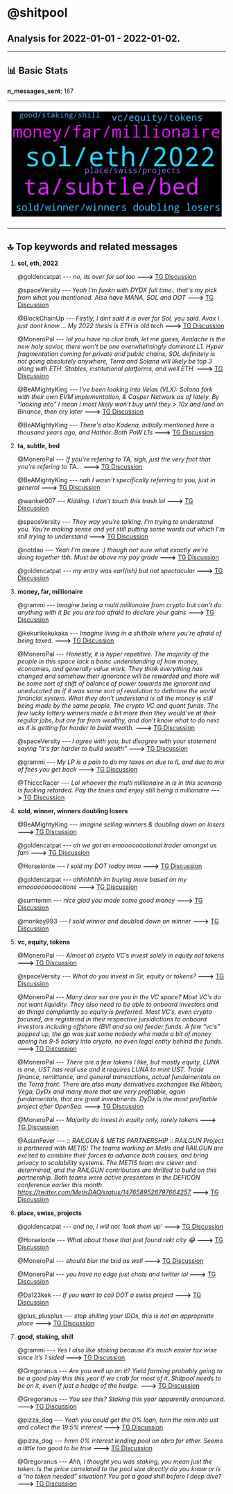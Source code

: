 # **@shitpool**
 ## Analysis for **2022-01-01** - **2022-01-02**.

---

## 📊 **Basic Stats**

**n_messages_sent**: 167

---
![wordcloud](shitpool_1Days_wordcloud.png)

---


## 🔝 **Top keywords and related messages**

1. **sol, eth, 2022**

    @goldencatpat --- *no, its over for sol too* **--->** [TG Discussion](https://t.me/shitpool/713496)

    @spaceVersity --- *Yeah I'm fuxkn with DYDX full time.. that's my pick from what you mentioned. Also have MANA, SOL and DOT* **--->** [TG Discussion](https://t.me/shitpool/713559)

    @BlockChainUp --- *Firstly, I dint said it is over for Sol, you said. Avax I just dont know.... My 2022 thesis is ETH is old tech* **--->** [TG Discussion](https://t.me/shitpool/713502)

    @MoneroPal --- *lol you have no clue brah, let me guess, Avalache is the new holy savior, there won’t be one overwhelmingly dominant L1. Hyper fragmentation coming for private and public chains, SOL definitely is not going absolutely anywhere, Terra and Solana will likely be top 3 along with ETH. Stables, institutional platforms, and well ETH.* **--->** [TG Discussion](https://t.me/shitpool/713499)

    @BeAMightyKing --- *I've been looking into Velas (VLX): Solana fork with their own EVM implementation, & Casper Network as of lately.  By "looking into" I mean I most likely won't buy until they > 10x and land on Binance, then cry later* **--->** [TG Discussion](https://t.me/shitpool/713384)

    @BeAMightyKing --- *There's also Kadena, initially mentioned here a thousand years ago, and Hathor. Both PoW L1s* **--->** [TG Discussion](https://t.me/shitpool/713387)

2. **ta, subtle, bed**

    @MoneroPal --- *If you’re refering to TA, sigh, just the very fact that you’re refering to TA…* **--->** [TG Discussion](https://t.me/shitpool/713509)

    @BeAMightyKing --- *nah I wasn't specifically referring to you, just in general* **--->** [TG Discussion](https://t.me/shitpool/713370)

    @wanker007 --- *Kidding. I don't touch this trash lol* **--->** [TG Discussion](https://t.me/shitpool/713565)

    @spaceVersity --- *They way you're talking, I'm trying to understand you. You're making sense and yet still putting some words out which I'm still trying to understand* **--->** [TG Discussion](https://t.me/shitpool/713539)

    @notdao --- *Yeah I'm aware :) though not sure what exactly we're doing together tbh. Must be above my pay grade* **--->** [TG Discussion](https://t.me/shitpool/713247)

    @goldencatpat --- *my entry was earl(ish) but not spectacular* **--->** [TG Discussion](https://t.me/shitpool/713441)

3. **money, far, millionaire**

    @grammi --- *Imagine being a multi millionaire from crypto but can’t do anything with it Bc you are too afraid to declare your gains* **--->** [TG Discussion](https://t.me/shitpool/713220)

    @kekurikekukaka --- *Imagine living in a shithole where you're afraid of being taxed.* **--->** [TG Discussion](https://t.me/shitpool/713214)

    @MoneroPal --- *Honestly, it is hyper repetitive. The majority of the people in this space lack a baisc understanding of how money, economies, and generally value work. They think everything has changed and somehow their ignorance will be rewarded and there will be some sort of shift of balance of power towards the ignorant and uneducated as if it was some sort of revolution to dethrone the world financial system.   What they don’t understand is all the money is still being made by the same people. The crypto VC and quant funds. The few lucky lottery winners made a bit more then they would’ve at their regular jobs, but are far from wealthy, and don’t know what to do next as it is getting far harder to build wealth.* **--->** [TG Discussion](https://t.me/shitpool/713546)

    @spaceVersity --- *I agree with you, but disagree with your statement saying "it's far harder to build wealth"* **--->** [TG Discussion](https://t.me/shitpool/713547)

    @grammi --- *My LP is a pain to do my taxes on due to IL and due to mix of fees you get back* **--->** [TG Discussion](https://t.me/shitpool/713210)

    @ThicccRacer --- *Lol whoever the multi millionaire in is in this scenario is fucking retarded. Pay the taxes and enjoy still being a millionaire* **--->** [TG Discussion](https://t.me/shitpool/713223)

4. **sold, winner, winners doubling losers**

    @BeAMightyKing --- *imagine selling winners & doubling down on losers* **--->** [TG Discussion](https://t.me/shitpool/713366)

    @goldencatpat --- *ah we got an emoooooootional trader amongst us fam* **--->** [TG Discussion](https://t.me/shitpool/713516)

    @Horselorde --- *I sold my DOT today lmao* **--->** [TG Discussion](https://t.me/shitpool/713475)

    @goldencatpat --- *ahhhhhhh im buying more based on my emooooooooootions* **--->** [TG Discussion](https://t.me/shitpool/713517)

    @sumtemm --- *nice glad you made some good money* **--->** [TG Discussion](https://t.me/shitpool/713472)

    @monkey993 --- *I sold winner and doubled down on winner* **--->** [TG Discussion](https://t.me/shitpool/713368)

5. **vc, equity, tokens**

    @MoneroPal --- *Almost all crypto VC’s invest solely in equity not tokens* **--->** [TG Discussion](https://t.me/shitpool/713550)

    @spaceVersity --- *What do you invest in Sir, equity or tokens?* **--->** [TG Discussion](https://t.me/shitpool/713555)

    @MoneroPal --- *Many dear ser are you in the VC space? Most VC’s do not want liquidity. They also need to be able to onboard investors and do things compliantly so equity is preferred. Most VC’s, even crypto focused, are registered in their respective jursidictions to onboard investors including offshore (BVI and so on) feeder funds. A few “vc’s” popped up, the gp was just some nobody who made a bit of money apeing his 9-5 salary into crypto, no even legal entity behind the funds.* **--->** [TG Discussion](https://t.me/shitpool/713558)

    @MoneroPal --- *There are a few tokens I like, but mostly equity, LUNA is one, UST has real use and it requires LUNA to mint UST. Trade finance, remittence, and general transactions, actual fundamentals on the Terra front. There are also many derivatives exchanges like Ribbon, Vega, DyDx and many more that are very profitable, again fundamentals, that are great investments. DyDx is the most profitable project after OpenSea.* **--->** [TG Discussion](https://t.me/shitpool/713557)

    @MoneroPal --- *Majority do invest in equity only, rarely tokens* **--->** [TG Discussion](https://t.me/shitpool/713554)

    @AsianFever --- *:: RAILGUN & METIS PARTNERSHIP ::  RAILGUN Project is partnered with METIS! The teams working on Metis and RAILGUN are excited to combine their forces to advance both causes, and bring privacy to scalability systems. The METIS team are clever and determined, and the RAILGUN contributors are thrilled to build on this partnership. Both teams were active presenters in the DEFICON conference earlier this month.  https://twitter.com/MetisDAO/status/1476589526797664257* **--->** [TG Discussion](https://t.me/shitpool/713245)

6. **place, swiss, projects**

    @goldencatpat --- *and no, i will not 'look them up'* **--->** [TG Discussion](https://t.me/shitpool/713537)

    @Horselorde --- *What about those that just found rekt city 😂* **--->** [TG Discussion](https://t.me/shitpool/713280)

    @MoneroPal --- *should blur the txid as well* **--->** [TG Discussion](https://t.me/shitpool/713538)

    @MoneroPal --- *you have no edge just chats and twitter lol* **--->** [TG Discussion](https://t.me/shitpool/713520)

    @Da123kek --- *If you want to call DOT a swiss project* **--->** [TG Discussion](https://t.me/shitpool/713404)

    @plus_plusplus --- *stop shilling your IDOs, this is not an appropriate place* **--->** [TG Discussion](https://t.me/shitpool/713314)

7. **good, staking, shill**

    @grammi --- *Yes I also like staking because it’s much easier tax wise since it’s 1 sided* **--->** [TG Discussion](https://t.me/shitpool/713209)

    @Gregoranus --- *Are you well up on it? Yield farming probably going to be a good play this this year if we crab for most of it. Shitpool needs to be on it, even if just a hedge of the hedge.* **--->** [TG Discussion](https://t.me/shitpool/713439)

    @Gregoranus --- *You see this? Staking this year apparently announced.* **--->** [TG Discussion](https://t.me/shitpool/713591)

    @pizza_dog --- *Yeah you could get the 0% loan, turn the mim into ust and collect the 19.5% interest* **--->** [TG Discussion](https://t.me/shitpool/713264)

    @pizza_dog --- *hmm 0% interest lending pool on abra for ether. Seems a little too good to be true* **--->** [TG Discussion](https://t.me/shitpool/713251)

    @Gregoranus --- *Ahh, I thought you was staking, you mean just the token. Is the price correlated to the pool size directly do you know or is a “no token needed” situation? You got a good shill before I deep dive?* **--->** [TG Discussion](https://t.me/shitpool/713445)

